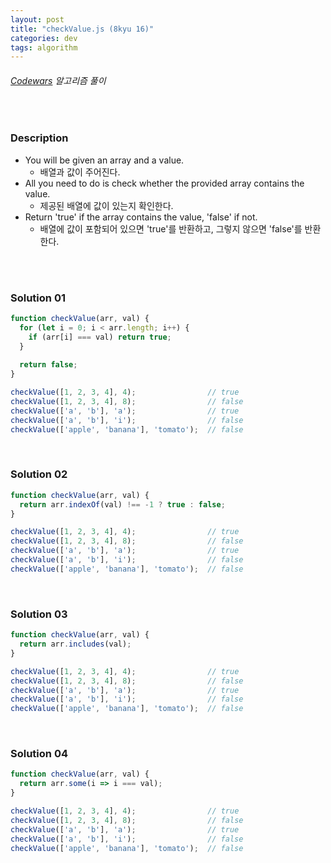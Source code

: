 ```yaml
---
layout: post
title: "checkValue.js (8kyu 16)"
categories: dev
tags: algorithm
---
```


###### [Codewars](https://www.codewars.com) 알고리즘 풀이

<br>

### Description

- You will be given an array and a value.
  - 배열과 값이 주어진다.
- All you need to do is check whether the provided array contains the value.
  - 제공된 배열에 값이 있는지 확인한다.
- Return 'true' if the array contains the value, 'false' if not.
  - 배열에 값이 포함되어 있으면 'true'를 반환하고, 그렇지 않으면 'false'를 반환한다.

<br>

<br>

### Solution 01

```js
function checkValue(arr, val) {
  for (let i = 0; i < arr.length; i++) {
    if (arr[i] === val) return true;
  }
  
  return false;
}

checkValue([1, 2, 3, 4], 4);                // true
checkValue([1, 2, 3, 4], 8);                // false
checkValue(['a', 'b'], 'a');                // true
checkValue(['a', 'b'], 'i');                // false
checkValue(['apple', 'banana'], 'tomato');  // false
```

<br>

### Solution 02

```js
function checkValue(arr, val) {
  return arr.indexOf(val) !== -1 ? true : false;
}

checkValue([1, 2, 3, 4], 4);                // true
checkValue([1, 2, 3, 4], 8);                // false
checkValue(['a', 'b'], 'a');                // true
checkValue(['a', 'b'], 'i');                // false
checkValue(['apple', 'banana'], 'tomato');  // false
```

<br>

### Solution 03

```js
function checkValue(arr, val) {
  return arr.includes(val);
}

checkValue([1, 2, 3, 4], 4);                // true
checkValue([1, 2, 3, 4], 8);                // false
checkValue(['a', 'b'], 'a');                // true
checkValue(['a', 'b'], 'i');                // false
checkValue(['apple', 'banana'], 'tomato');  // false
```

<br>

### Solution 04

```js
function checkValue(arr, val) {
  return arr.some(i => i === val);
}

checkValue([1, 2, 3, 4], 4);                // true
checkValue([1, 2, 3, 4], 8);                // false
checkValue(['a', 'b'], 'a');                // true
checkValue(['a', 'b'], 'i');                // false
checkValue(['apple', 'banana'], 'tomato');  // false
```

<br>

<br>